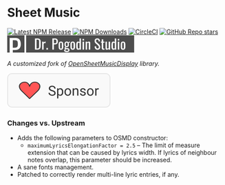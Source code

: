 # Sheet Music

[![Latest NPM Release](https://img.shields.io/npm/v/@dr.pogodin/sheet-music.svg)](https://www.npmjs.com/package/@dr.pogodin/sheet-music)
[![NPM Downloads](https://img.shields.io/npm/dm/@dr.pogodin/sheet-music.svg)](https://www.npmjs.com/package/@dr.pogodin/sheet-music)
[![CircleCI](https://dl.circleci.com/status-badge/img/gh/birdofpreyru/sheet-music/tree/master.svg?style=shield)](https://app.circleci.com/pipelines/github/birdofpreyru/sheet-music)
[![GitHub Repo stars](https://img.shields.io/github/stars/birdofpreyru/sheet-music?style=social)](https://github.com/birdofpreyru/sheet-music)
[![Dr. Pogodin Studio](https://raw.githubusercontent.com/birdofpreyru/sheet-music/master/.README/logo-dr-pogodin-studio.svg)](https://dr.pogodin.studio/docs/sheet-music)

_A customized fork of
[OpenSheetMusicDisplay](https://www.npmjs.com/package/opensheetmusicdisplay)
library._

[![Sponsor](https://raw.githubusercontent.com/birdofpreyru/sheet-music/master/.README/sponsor.svg)](https://github.com/sponsors/birdofpreyru)

### Changes vs. Upstream
- Adds the following parameters to OSMD constructor:
  - `maximumLyricsElongationFactor = 2.5` &ndash; The limit of measure extension
    that can be caused by lyrics width. If lyrics of neighbour notes overlap,
    this parameter should be increased.
- A sane fonts management.
- Patched to correctly render multi-line lyric entries, if any.
